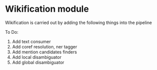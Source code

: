 # Wikification module

Wikification is carried out by adding the following things into the pipeline

To Do:

1. Add text consumer
2. Add coref resolution, ner tagger
3. Add mention candidates finders
4. Add local disambiguator
5. Add global disambiguator

